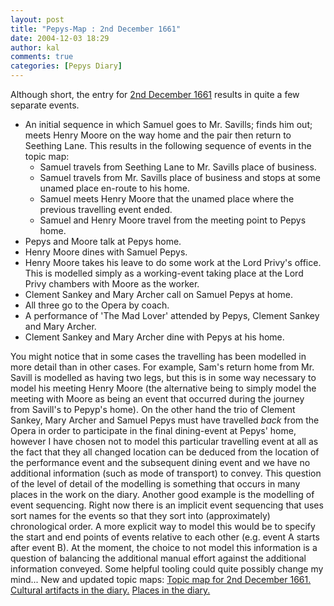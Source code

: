 ```yaml
---
layout: post
title: "Pepys-Map : 2nd December 1661"
date: 2004-12-03 18:29
author: kal
comments: true
categories: [Pepys Diary]
---
```

Although short, the entry for <a href="http://www.pepysdiary.com/archive/1661/12/02/index.php">2nd December 1661</a> results in quite a few separate events.
<ul>
<li>An initial sequence in which Samuel goes to Mr. Savills; finds him out; meets Henry Moore on the way home and the pair then return to Seething Lane. This results in the following sequence of events in the topic map:
<ul>
<li>Samuel travels from Seething Lane to Mr. Savills place of business.</li>
<li>Samuel travels from Mr. Savills place of business and stops at some unamed place en-route to his home.</li>
<li>Samuel meets Henry Moore that the unamed place where the previous travelling event ended.</li>
<li>Samuel and Henry Moore travel from the meeting point to Pepys home.</li>
</ul></li>
<li>Pepys and Moore talk at Pepys home.</li>
<li>Henry Moore dines with Samuel Pepys.</li>
<li>Henry Moore takes his leave to do some work at the Lord Privy's office. This is modelled simply as a working-event taking place at the Lord Privy chambers with Moore as the worker.</li>
<li>Clement Sankey and Mary Archer call on Samuel Pepys at home.</li>
<li>All three go to the Opera by coach.</li>
<li>A performance of 'The Mad Lover' attended by Pepys, Clement Sankey and Mary Archer.</li>
<li>Clement Sankey and Mary Archer dine with Pepys at his home.</li>
</ul>

<!--more-->
You might notice that in some cases the travelling has been modelled in more detail than in other cases. For example, Sam's return home from Mr. Savill is modelled as having two legs, but this is in some way necessary to model his meeting Henry Moore (the alternative being to simply model the meeting with Moore as being an event that occurred during the journey from Savill's to Pepyp's home). On the other hand the trio of Clement Sankey, Mary Archer and Samuel Pepys must have travelled *back* from the Opera in order to participate in the final dining-event at Pepys' home, however I have chosen not to model this particular travelling event at all as the fact that they all changed location can be deduced from the location of the performance event and the subsequent dining event and we have no additional information (such as mode of transport) to convey.
This question of the level of detail of the modelling is something that occurs in many places in the work on the diary. Another good example is the modelling of event sequencing. Right now there is an implicit event sequencing that uses sort names for the events so that they sort into (approximately) chronological order. A more explicit way to model this would be to specify the start and end points of events relative to each other (e.g. event A starts after event B). At the moment, the choice to not model this information is a question of balancing the additional manual effort against the additional information conveyed. Some helpful tooling could quite possibly change my mind...
New and updated topic maps:
<a href="http://www.techquila.com/blog/archives/16611202.ltm">Topic map for 2nd December 1661.</a>
<a href="http://www.techquila.com/blog/archives/pepys-diary-culture.ltm">Cultural artifacts in the diary.</a>
<a href="http://www.techquila.com/blog/archives/pepys-diary-places.ltm">Places in the diary.</a>

